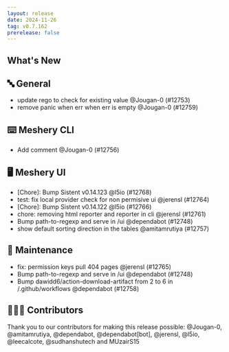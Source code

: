 ```yaml
---
layout: release
date: 2024-11-26
tag: v0.7.162
prerelease: false
---
```


## What's New

## 🔤 General

- update rego to check for existing value @Jougan-0 (#12753)
- remove panic when err when err is empty @Jougan-0 (#12759)

## ⌨️ Meshery CLI

- Add comment @Jougan-0 (#12756)

## 🖥 Meshery UI

- \[Chore\]: Bump Sistent v0.14.123 @l5io (#12768)
- test: fix local provider check for non permisive ui @jerensl (#12764)
- \[Chore\]: Bump Sistent v0.14.122 @l5io (#12766)
- chore: removing html reporter and reporter in cli @jerensl (#12761)
- Bump path-to-regexp and serve in /ui @dependabot (#12748)
- show default sorting direction in the tables @amitamrutiya (#12757)

## 🧰 Maintenance

- fix: permission keys pull 404 pages @jerensl (#12765)
- Bump path-to-regexp and serve in /ui @dependabot (#12748)
- Bump dawidd6/action-download-artifact from 2 to 6 in /.github/workflows @dependabot (#12758)

## 👨🏽‍💻 Contributors

Thank you to our contributors for making this release possible:
@Jougan-0, @amitamrutiya, @dependabot, @dependabot[bot], @jerensl, @l5io, @leecalcote, @sudhanshutech and MUzairS15
